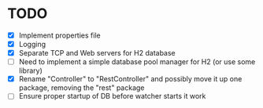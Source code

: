 # TODO

* [x] Implement properties file
* [x] Logging
* [x] Separate TCP and Web servers for H2 database
* [ ] Need to implement a simple database pool manager for H2 (or use some library)
* [x] Rename "Controller" to "RestController" and possibly move it up one package, removing the "rest" package
* [ ] Ensure proper startup of DB before watcher starts it work
